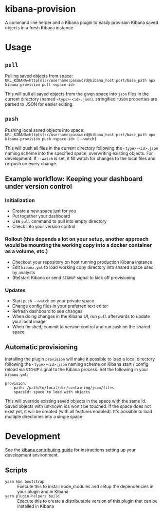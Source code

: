# kibana-provision

A command line helper and a Kibana plugin to easily provision Kibana saved objects in a fresh Kibana instance

# Usage

## `pull`

Pulling saved objects from space: `URL_KIBANA=http[s]://username:password@kibana_host:port/base_path npx kibana-provision pull <space-id>`

This will pull all saved objects from the given space into `json` files in the current directory (named `<type>-<id>.json`). stringified `*JSON` properties are parsed to JSON for easier editing.

## `push`

Pushing local saved objects into space: `URL_KIBANA=http[s]://username:password@kibana_host:port/base_path npx kibana-provision push <space-id> [--watch]`

This will push all files in the current directory following the `<type>-<id>.json` naming scheme into the specified space, overwriting existing objects. For development: If `--watch` is set, it fill watch for changes to the local files and re-push on every change.

## Example workflow: Keeping your dashboard under version control

### Initialization
* Create a new space just for you
* Put together your dashboard
* Use `pull` command to pull into empty directory
* Check into your version control


### Rollout (this depends a lot on your setup, another approach would be mounting the working copy into a docker container as a volume, etc.)
* Checkout your repository on host running production Kibana instance
* Edit `kibana.yml` to load working copy directory into shared space used by analysts
* (Re)start Kibana or send `SIGHUP` signal to kick off provisioning

### Updates
* Start `push --watch` on your private space
* Change config files in your preferred text editor
* Refresh dashboard to see changes
* When doing changes in the Kibana UI, run `pull` afterwards to update your local image
* When finished, commit to version control and run `push` on the shared space

## Automatic provisioning

Installing the plugin `provision` will make it possible to load a local directory following the `<type>-<id>.json` naming scheme on Kibana start / config reload via `SIGHUP` signal to the Kibana process.
Set the following in your `kibana.yml`:
```
provision:
  - path: /path/to/local/dir/containing/json/files
    spaceId: space to load with objects 
```

This will override existing saved objects in the space with the same id. Saved objects with unknown ids won't be touched. If the space does not exist yet, it will be created (with all features enabled). It's possible to load multiple directories into a single space.

# Development

See the [kibana contributing guide](https://github.com/elastic/kibana/blob/main/CONTRIBUTING.md) for instructions setting up your development environment.

## Scripts

<dl>
  <dt><code>yarn kbn bootstrap</code></dt>
  <dd>Execute this to install node_modules and setup the dependencies in your plugin and in Kibana</dd>

  <dt><code>yarn plugin-helpers build</code></dt>
  <dd>Execute this to create a distributable version of this plugin that can be installed in Kibana</dd>
</dl>
